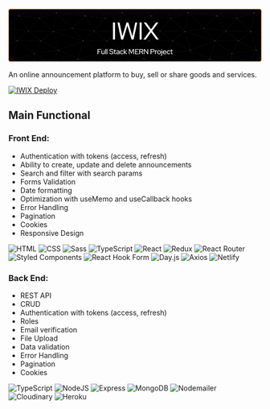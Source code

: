 ![Header](https://github.com/ADmtr2001/ADmtr2001/blob/main/iwix.png?raw=true)

An online announcement platform to buy, sell or share goods and services.

[![IWIX Deploy](https://img.shields.io/badge/-IWIX_Deploy-black?style=for-the-badge&logo=asciinema&logoColor=orange)](https://iwix-store.netlify.app)

## Main Functional

### Front End:

- Authentication with tokens (access, refresh)
- Ability to create, update and delete announcements
- Search and filter with search params
- Forms Validation
- Date formatting
- Optimization with useMemo and useCallback hooks
- Error Handling
- Pagination
- Cookies
- Responsive Design

![HTML](https://img.shields.io/badge/-HTML-black?style=for-the-badge&logo=html5)
![CSS](https://img.shields.io/badge/-CSS-black?style=for-the-badge&logo=css3&logoColor=blue)
![Sass](https://img.shields.io/badge/-Sass-black?style=for-the-badge&logo=Sass)
![TypeScript](https://img.shields.io/badge/-TypeScript-black?style=for-the-badge&logo=typescript)
![React](https://img.shields.io/badge/-React-black?style=for-the-badge&logo=react)
![Redux](https://img.shields.io/badge/-Redux-black?style=for-the-badge&logo=redux)
![React Router](https://img.shields.io/badge/-React_Router_Dom-black?style=for-the-badge&logo=reactrouter)
![Styled Components](https://img.shields.io/badge/-Styled_Components-black?style=for-the-badge&logo=styledcomponents)
![React Hook Form](https://img.shields.io/badge/-React_Hook_Form-black?style=for-the-badge)
![Day.js](https://img.shields.io/badge/-Day.js-black?style=for-the-badge)
![Axios](https://img.shields.io/badge/-Axios-black?style=for-the-badge)
![Netlify](https://img.shields.io/badge/-Netlify-black?style=for-the-badge&logo=netlify)

### Back End:

- REST API
- CRUD
- Authentication with tokens (access, refresh)
- Roles
- Email verification
- File Upload
- Data validation
- Error Handling
- Pagination
- Cookies

![TypeScript](https://img.shields.io/badge/-TypeScript-black?style=for-the-badge&logo=typescript)
![NodeJS](https://img.shields.io/badge/-Node.JS-black?style=for-the-badge&logo=node.js)
![Express](https://img.shields.io/badge/-Express-black?style=for-the-badge&logo=express)
![MongoDB](https://img.shields.io/badge/-MongoDB-black?style=for-the-badge&logo=mongodb)
![Nodemailer](https://img.shields.io/badge/-Nodemailer-black?style=for-the-badge)
![Cloudinary](https://img.shields.io/badge/-Cloudinary-black?style=for-the-badge)
![Heroku](https://img.shields.io/badge/-Heroku-black?style=for-the-badge&logo=heroku)
